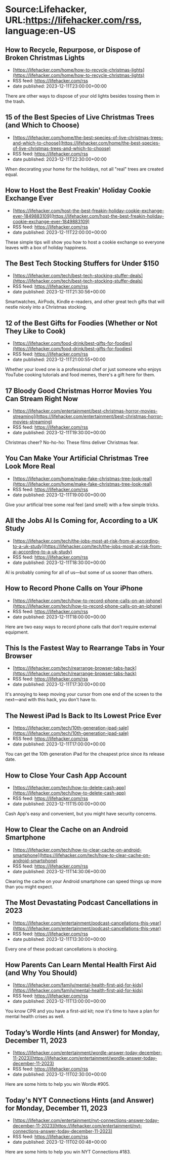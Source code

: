 # Source:Lifehacker, URL:https://lifehacker.com/rss, language:en-US

## How to Recycle, Repurpose, or Dispose of Broken Christmas Lights
 - [https://lifehacker.com/home/how-to-recycle-christmas-lights](https://lifehacker.com/home/how-to-recycle-christmas-lights)
 - RSS feed: https://lifehacker.com/rss
 - date published: 2023-12-11T23:00:00+00:00

There are other ways to dispose of your old lights besides tossing them in the trash.

## 15 of the Best Species of Live Christmas Trees (and Which to Choose)
 - [https://lifehacker.com/home/the-best-species-of-live-christmas-trees-and-which-to-choose](https://lifehacker.com/home/the-best-species-of-live-christmas-trees-and-which-to-choose)
 - RSS feed: https://lifehacker.com/rss
 - date published: 2023-12-11T22:30:00+00:00

When decorating your home for the holidays, not all "real" trees are created equal.

## How to Host the Best Freakin' Holiday Cookie Exchange Ever
 - [https://lifehacker.com/host-the-best-freakin-holiday-cookie-exchange-ever-1849883109](https://lifehacker.com/host-the-best-freakin-holiday-cookie-exchange-ever-1849883109)
 - RSS feed: https://lifehacker.com/rss
 - date published: 2023-12-11T22:00:00+00:00

These simple tips will show you how to host a cookie exchange so everyone leaves with a box of holiday happiness.

## The Best Tech Stocking Stuffers for Under $150
 - [https://lifehacker.com/tech/best-tech-stocking-stuffer-deals](https://lifehacker.com/tech/best-tech-stocking-stuffer-deals)
 - RSS feed: https://lifehacker.com/rss
 - date published: 2023-12-11T21:30:56+00:00

Smartwatches, AirPods, Kindle e-readers, and other great tech gifts that will nestle nicely into a Christmas stocking.

## 12 of the Best Gifts for Foodies (Whether or Not They Like to Cook)
 - [https://lifehacker.com/food-drink/best-gifts-for-foodies](https://lifehacker.com/food-drink/best-gifts-for-foodies)
 - RSS feed: https://lifehacker.com/rss
 - date published: 2023-12-11T21:00:55+00:00

Whether your loved one is a professional chef or just someone who enjoys YouTube cooking tutorials and food memes, there's a gift here for them.

## 17 Bloody Good Christmas Horror Movies You Can Stream Right Now
 - [https://lifehacker.com/entertainment/best-christmas-horror-movies-streaming](https://lifehacker.com/entertainment/best-christmas-horror-movies-streaming)
 - RSS feed: https://lifehacker.com/rss
 - date published: 2023-12-11T19:30:00+00:00

Christmas cheer? No-ho-ho: These films deliver Christmas fear.

## You Can Make Your Artificial Christmas Tree Look More Real
 - [https://lifehacker.com/home/make-fake-christmas-tree-look-real](https://lifehacker.com/home/make-fake-christmas-tree-look-real)
 - RSS feed: https://lifehacker.com/rss
 - date published: 2023-12-11T19:00:00+00:00

Give your artificial tree some real feel (and smell) with a few simple tricks.

## All the Jobs AI Is Coming for, According to a UK Study
 - [https://lifehacker.com/tech/the-jobs-most-at-risk-from-ai-according-to-a-uk-study](https://lifehacker.com/tech/the-jobs-most-at-risk-from-ai-according-to-a-uk-study)
 - RSS feed: https://lifehacker.com/rss
 - date published: 2023-12-11T18:30:00+00:00

AI is probably coming for all of us—but some of us sooner than others.

## How to Record Phone Calls on Your iPhone
 - [https://lifehacker.com/tech/how-to-record-phone-calls-on-an-iphone](https://lifehacker.com/tech/how-to-record-phone-calls-on-an-iphone)
 - RSS feed: https://lifehacker.com/rss
 - date published: 2023-12-11T18:00:00+00:00

Here are two easy ways to record phone calls that don't require external equipment.

## This Is the Fastest Way to Rearrange Tabs in Your Browser
 - [https://lifehacker.com/tech/rearrange-browser-tabs-hack](https://lifehacker.com/tech/rearrange-browser-tabs-hack)
 - RSS feed: https://lifehacker.com/rss
 - date published: 2023-12-11T17:30:00+00:00

It's annoying to keep moving your cursor from one end of the screen to the next—and with this hack, you don't have to.

## The Newest iPad Is Back to Its Lowest Price Ever
 - [https://lifehacker.com/tech/10th-generation-ipad-sale](https://lifehacker.com/tech/10th-generation-ipad-sale)
 - RSS feed: https://lifehacker.com/rss
 - date published: 2023-12-11T17:00:00+00:00

You can get the 10th generation iPad for the cheapest price since its release date.

## How to Close Your Cash App Account
 - [https://lifehacker.com/tech/how-to-delete-cash-app](https://lifehacker.com/tech/how-to-delete-cash-app)
 - RSS feed: https://lifehacker.com/rss
 - date published: 2023-12-11T15:00:00+00:00

Cash App's easy and convenient, but you might have security concerns.

## How to Clear the Cache on an Android Smartphone
 - [https://lifehacker.com/tech/how-to-clear-cache-on-android-smartphone](https://lifehacker.com/tech/how-to-clear-cache-on-android-smartphone)
 - RSS feed: https://lifehacker.com/rss
 - date published: 2023-12-11T14:30:06+00:00

Clearing the cache on your Android smartphone can speed things up more than you might expect.

## The Most Devastating Podcast Cancellations in 2023
 - [https://lifehacker.com/entertainment/podcast-cancellations-this-year](https://lifehacker.com/entertainment/podcast-cancellations-this-year)
 - RSS feed: https://lifehacker.com/rss
 - date published: 2023-12-11T13:30:00+00:00

Every one of these podcast cancellations is shocking.

## How Parents Can Learn Mental Health First Aid (and Why You Should)
 - [https://lifehacker.com/family/mental-health-first-aid-for-kids](https://lifehacker.com/family/mental-health-first-aid-for-kids)
 - RSS feed: https://lifehacker.com/rss
 - date published: 2023-12-11T13:00:00+00:00

You know CPR and you have a first-aid kit; now it's time to have a plan for mental health crises as well.

## Today’s Wordle Hints (and Answer) for Monday, December 11, 2023
 - [https://lifehacker.com/entertainment/wordle-answer-today-december-11-2023](https://lifehacker.com/entertainment/wordle-answer-today-december-11-2023)
 - RSS feed: https://lifehacker.com/rss
 - date published: 2023-12-11T02:30:00+00:00

Here are some hints to help you win Wordle #905.

## Today's NYT Connections Hints (and Answer) for Monday, December 11, 2023
 - [https://lifehacker.com/entertainment/nyt-connections-answer-today-december-11-2023](https://lifehacker.com/entertainment/nyt-connections-answer-today-december-11-2023)
 - RSS feed: https://lifehacker.com/rss
 - date published: 2023-12-11T02:00:48+00:00

Here are some hints to help you win NYT Connections #183.

